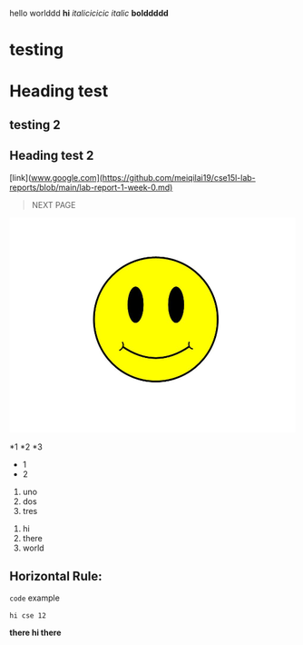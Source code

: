 hello worlddd
**hi**
*italicicicic*
_italic_
__bolddddd__
# testing 
Heading test
==========
## testing 2
Heading test 2
------
[link](www.google.com](https://github.com/meiqilai19/cse15l-lab-reports/blob/main/lab-report-1-week-0.md)
> NEXT PAGE

![image class](happy.jpeg)

*1
*2
*3
- 1 
- 2
1. uno
2. dos
3. tres

1) hi 
2) there
3) world

Horizontal Rule: 
----

`code` example

```
hi cse 12
```

**there hi there**
